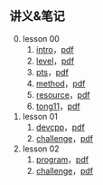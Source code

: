 ## 讲义&笔记

0. lesson 00
    1. [intro](lesson00/1.intro.html)，[pdf](lesson00/00.1-intro.pdf)
    2. [level](lesson00/2.level.html)，[pdf](lesson00/00.2-level.pdf)
    3. [pts](lesson00/3.pts.html)，[pdf](lesson00/00.3-pts.pdf)
    4. [method](lesson00/4.method.html)，[pdf](lesson00/00.4-method.pdf)
    5. [resource](lesson00/5.resource.html)，[pdf](lesson00/00.5-resource.pdf)
    6. [tong11](lesson00/6.tong11.html)，[pdf](lesson00/00.6-tong11.pdf)
1. lesson 01
    1. [devcpp](lesson01/1.devcpp.html)，[pdf](lesson01/00.1-devcpp.pdf)
    2. [challenge](lesson01/2.challenge.html)，[pdf](lesson01/00.2-challenge.pdf)
2. lesson 02
    1. [program](lesson02/1.program.html)，[pdf](lesson02/00.1-program.pdf)
    2. [challenge](lesson02/2.challenge.html)，[pdf](lesson02/00.2-challenge.pdf)

    